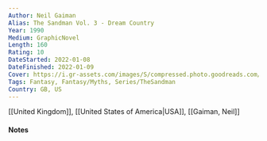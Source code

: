 ```yaml
---
Author: Neil Gaiman
Alias: The Sandman Vol. 3 - Dream Country
Year: 1990
Medium: GraphicNovel
Length: 160
Rating: 10
DateStarted: 2022-01-08
DateFinished: 2022-01-09
Cover: https://i.gr-assets.com/images/S/compressed.photo.goodreads.com/books/1540050564l/40512291.jpg
Tags: Fantasy, Fantasy/Myths, Series/TheSandman 
Country: GB, US
---
```

[[United Kingdom]], [[United States of America|USA]], [[Gaiman, Neil]]
#### Notes